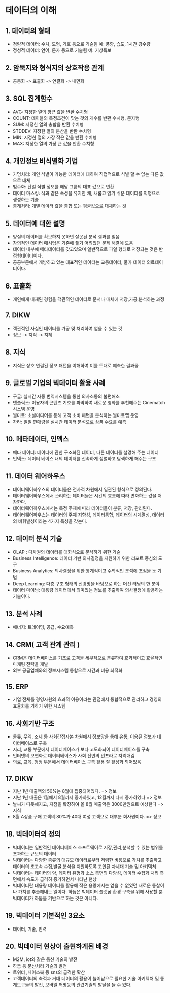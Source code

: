 # 데이터의 이해 

## 1. 데이터의 형태

- 정량적 데이터: 수치, 도형, 기호 등으로 기술됨
예: 풍향, 습도, 1시간 강수량
- 정성적 데이터: 언어, 문자 등으로 기술됨 
예: 기상특보

## 2. 암묵지와 형식지의 상호작용 관계
- 공통화 -> 표출화 -> 연결화 -> 내면화

## 3. SQL 집계함수
- AVG: 지정한 열의 평균 값을 반환                 수치형
- COUNT: 테이블의 특정조건이 맞는 것의 개수를 반환 수치형, 문자형   
- SUM: 지정한 열의 총합을 반환                    수치형
- STDDEV: 지정한 열의 분산을 반환                 수치형
- MIN: 지정한 열의 가장 작은 값을 반환             수치형
- MAX: 지정한 열의 가장 큰 값을 반환               수치형

## 4. 개인정보 비식별화 기법
- 가명처리: 개인 식별이 가능한 데이터에 대하여 직접적으로 식별 할 수 없는 다른 값으로 대체
- 범주화: 단일 식별 정보를 해당 그룹의 대표 값으로 변환
- 데이터 마스킹: 식과 같은 속성을 유지한 채, 새롭고 읽기 쉬운 데이터를 익명으로 생성하는 기술
- 총계처리: 개별 데이터 값을 총합 또는 평균값으로 대체하는 것

## 5. 데이터에 대한 설명
- 양질의 데이터를 확보하지 못하면 잘못된 분석 결과를 얻음
- 창의적인 데이터 매시업은 기존에 풀기 어려웠던 문제 해결에 도움
- 데이터 내부에 메타데이터를 갖고있으며 일반적으로 파일 형태로 저장되는 것은 반정형데이터이다.
- 공공부문에서 개방하고 있는 대표적인 데이터는 교통데이터, 물가 데이터 의료데이터이다.

## 6. 표출화
- 개인에게 내재된 경험을 객관적인 데이터로 문서나 매체에 저장,가공,분석하는 과정

## 7. DIKW 
- 객관적인 사실인 데이터를 가공 및 처리하여 얻을 수 있는 것
- 정보 -> 지식 -> 지혜

## 8. 지식
- 지식은 상호 연결된 정보 패턴을 이해하여 이를 토대로 예측한 결과물

## 9. 글로벌 기업의 빅데이터 활용 사례
- 구글: 실시간 자동 번역시스템을 통한 의사소통의 불편해소
- 넷플릭스: 이용자의 콘텐츠 기호를 파악하여 새로운 영화를 추천해주는 Cinematch 시스템 운영
- 월마트: 소셜미디어를 통해 고객 소비 패턴을 분석하는 월마트랩 운영
- 자라: 일일 판매량을 실시간 데이터 분석으로 상품 수요를 예측

## 10. 메타데이터, 인덱스
- 메타 데이터: 데이터에 관한 구조화된 데이터, 다른 데이터를 설명해 주는 데이터
- 인덱스: 데이터 베이스 내의 데이터를 신속하게 정렬하고 탐색하게 해주는 구조


## 11. 데이터 웨어하우스
- 데이터웨어하우스의 데이터들은 전사적 차원에서 일관된 형식으로 정의된다.
- 데이터웨어하우스에서 관리하는 데이터들은 시간의 흐름에 따라 변화하는 값을 저장한다.
- 데이터웨어하우스에서는 특정 주제에 따라 데이터들이 분류, 저장, 관리된다.
- 데이터웨어하우스는 데이터의 주제 지향성, 데이터통합, 데이터의 시계열성, 데이터의 비휘발성이라는 4가지 특성을 갖는다.

## 12. 데이터 분석 기술
- OLAP : 다차원의 데이터를 대화식으로 분석하기 위한 기술
- Business Intelligence: 데이터 기반 의사결정을 지원하기 위한 리포트 중심의 도구
- Business Analytics: 의사결정을 위한 통계적이고 수학적인 분석에 초점을 둔 기법
- Deep Learning: 다층 구조 형태의 신경망을 바탕으로 하는 머신 러닝의 한 분야
- 데이터 마이닝: 대용량 데이터에서 의미있는 정보를 추출하여 의사결정에 활용하는 기술이다.

## 13. 분석 사례
- 에너지: 트레이딩, 공급, 수요예측

## 14. CRM( 고객 관계 관리 )
- CRM은 데이터베이스를 기초로 고객을 세부적으로 분류하여 효과적이고 효율적인 마케팅 전략을 개발
- 외부 공급업체와의 정보시스템 통합으로 시간과 비용 최적화

## 15. ERP
- 기업 전체를 경영자원의 효과적 이용이라는 관점에서 통합적으로 관리하고 경영의 효율화를 기하기 위한 시스템

## 16. 사회기반 구조
- 물류, 무역, 조세 등 사회간접자본 차원에서 정보망을 통해 유통, 이용된 정보가 데이터베이스로 구축
- 지리, 교통 부문에서 데이터베이스가 보다 고도화되어 데이터베이스를 구축
- 인터넷의 보편화로 데이터베이스가 사회 전반의 인프라로 자리매김
- 의료, 교육, 행정 부문에서 데이터베이스 구축 활용 잘 활성화 되어있음

## 17. DIKW
- 지난 1년 매출액의 50%는 8월에 집중되어있다. => 정보
- 지난 1년 매출은 1월에서 8월까지 증가하였고, 12월까지 다시 증가하였다 => 정보
- 날씨가 따듯해지고, 지점을 확장하여 올 8월 매출액은 3000만원으로 예상한다 => 지식
- 8월 A상품 구매 고객의 80%가 40대 여성 고객으로 대부분 회사원이다. => 정보

## 18. 빅데이터의 정의
- 빅데이터는 일반적인 데이터베이스 소프트웨어로 저장,관리,분석할 수 있는 범위를 초과하는 규모의 데이터
- 빅데이터는 다양한 종류의 대규모 데이터로부터 저렴한 비용으로 가치를 추출하고 데이터의 초고속 수집,발굴,분석을 지원하도록 고안된 차세대 기술 및 아키텍처
- 빅데이터는 데이터의 양, 데이터 유형과 소스 측면의 다양성, 데이터 수집과 처리 측면에서 속도가 급격히 증가하면서 나타난 현상
- 빅데이터란 대용량 데이터를 활용해 작은 용량에서는 얻을 수 없었던 새로운 통찰이나 가치를 추출해내는 일이다.
하둡은 빅데이터 플랫폼 환경 구축을 위해 사용할 뿐 빅데이터가 하둡을 기반으로 하는 것은 아니다.

## 19. 빅데이터 기본적인 3요소
- 데이터, 기술, 인력

## 20. 빅데이터 현상이 출현하게된 배경
- M2M, iot와 같은 통신 기술의 발전
- 하둡 등 분산처리 기술의 발전
- 트위터 ,페이스북 등 sns의 급격한 확산
- 고객데이터의 축적과 거대 데이터의 활용이 늘어남으로 필요한 기술 아키텍처 및 통계도구들의 발전, 모바일 혁명등의 관련기술의 발달을 들 수 있다.

